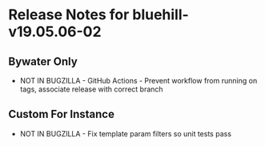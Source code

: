 
# Release Notes for bluehill-v19.05.06-02

## Bywater Only

- NOT IN BUGZILLA - GitHub Actions - Prevent workflow from running on tags, associate release with correct branch

## Custom For Instance

- NOT IN BUGZILLA - Fix template param filters so unit tests pass



